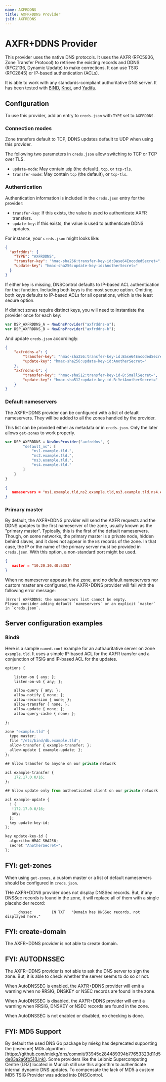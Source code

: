 ```yaml
---
name: AXFRDDNS
title: AXFR+DDNS Provider
jsId: AXFRDDNS
---
```

# AXFR+DDNS Provider

This provider uses the native DNS protocols. It uses the AXFR (RFC5936,
Zone Transfer Protocol) to retrieve the existing records and DDNS
(RFC2136, Dynamic Update) to make corrections. It can use TSIG (RFC2845) or
IP-based authentication (ACLs).

It is able to work with any standards-compliant
authoritative DNS server. It has been tested with
[BIND](https://www.isc.org/bind/), [Knot](https://www.knot-dns.cz/),
and [Yadifa](https://www.yadifa.eu/home).

## Configuration

To use this provider, add an entry to `creds.json` with `TYPE` set to `AXFRDDNS`.

### Connection modes

Zone transfers default to TCP, DDNS updates default to UDP when
using this provider.

The following two parameters in `creds.json` allow switching
to TCP or TCP over TLS.

* `update-mode`: May contain `udp` (the default), `tcp`, or `tcp-tls`.
* `transfer-mode`: May contain `tcp` (the default), or `tcp-tls`.

### Authentication

Authentication information is included in the `creds.json` entry for
the provider:

* `transfer-key`: If this exists, the value is used to authenticate AXFR transfers.
* `update-key`: If this exists, the value is used to authenticate DDNS updates.

For instance, your `creds.json` might looks like:

```json
{
  "axfrddns": {
    "TYPE": "AXFRDDNS",
    "transfer-key": "hmac-sha256:transfer-key-id:Base64EncodedSecret=",
    "update-key": "hmac-sha256:update-key-id:AnotherSecret="
  }
}
```

If either key is missing, DNSControl defaults to IP-based ACL
authentication for that function. Including both keys is the most
secure option. Omitting both keys defaults to IP-based ACLs for all
operations, which is the least secure option.

If distinct zones require distinct keys, you will need to instantiate the
provider once for each key:

```js
var DSP_AXFRDDNS_A = NewDnsProvider("axfrddns-a");
var DSP_AXFRDDNS_B = NewDnsProvider("axfrddns-b");
```

And update `creds.json` accordingly:

```json
{
    "axfrddns-a": {
        "transfer-key": "hmac-sha256:transfer-key-id:Base64EncodedSecret=",
        "update-key": "hmac-sha256:update-key-id:AnotherSecret="
    },
    "axfrddns-b": {
        "transfer-key": "hmac-sha512:transfer-key-id-B:SmallSecret=",
        "update-key": "hmac-sha512:update-key-id-B:YetAnotherSecret="
    }
}
```

### Default nameservers

The AXFR+DDNS provider can be configured with a list of default
nameservers. They will be added to all the zones handled by the
provider.

This list can be provided either as metadata or in `creds.json`. Only
the later allows `get-zones` to work properly.

```js
var DSP_AXFRDDNS = NewDnsProvider("axfrddns", {
        "default_ns": [
            "ns1.example.tld.",
            "ns2.example.tld.",
            "ns3.example.tld.",
            "ns4.example.tld."
        ]
    }
}
```

```json
{
   nameservers = "ns1.example.tld,ns2.example.tld,ns3.example.tld,ns4.example.tld"
}
```

### Primary master

By default, the AXFR+DDNS provider will send the AXFR requests and the
DDNS updates to the first nameserver of the zone, usually known as the
"primary master". Typically, this is the first of the default
nameservers. Though, on some networks, the primary master is a private
node, hidden behind slaves, and it does not appear in the `NS` records
of the zone. In that case, the IP or the name of the primary server
must be provided in `creds.json`. With this option, a non-standard
port might be used.

```json
{
   master = "10.20.30.40:5353"
}
```

When no nameserver appears in the zone, and no default nameservers nor
custom master are configured, the AXFR+DDNS provider will fail with
the following error message:

```text
[Error] AXFRDDNS: the nameservers list cannot be empty.
Please consider adding default `nameservers` or an explicit `master` in `creds.json`.
```


## Server configuration examples

### Bind9

Here is a sample `named.conf` example for an authauritative server on
zone `example.tld`. It uses a simple IP-based ACL for the AXFR
transfer and a conjunction of TSIG and IP-based ACL for the updates.

```js
options {

    listen-on { any; };
    listen-on-v6 { any; };

    allow-query { any; };
    allow-notify { none; };
    allow-recursion { none; };
    allow-transfer { none; };
    allow-update { none; };
    allow-query-cache { none; };

};

zone "example.tld" {
  type master;
  file "/etc/bind/db.example.tld";
  allow-transfer { example-transfer; };
  allow-update { example-update; };
};

## Allow transfer to anyone on our private network

acl example-transfer {
    172.17.0.0/16;
};

## Allow update only from authenticated client on our private network

acl example-update {
  ! {
   !172.17.0.0/16;
   any;
  };
  key update-key-id;
};

key update-key-id {
  algorithm HMAC-SHA256;
  secret "AnotherSecret=";
};
```

## FYI: get-zones

When using `get-zones`, a custom master or a list of default
nameservers should be configured in `creds.json`.

THe AXFR+DDNS provider does not display DNSSec records. But, if any
DNSSec records is found in the zone, it will replace all of them with
a single placeholder record:

```text
    __dnssec         IN TXT   "Domain has DNSSec records, not displayed here."
```

## FYI: create-domain

The AXFR+DDNS provider is not able to create domain.

## FYI: AUTODNSSEC

The AXFR+DDNS provider is not able to ask the DNS server to sign the zone. But, it is able to check whether the server seems to do so or not.

When AutoDNSSEC is enabled, the AXFR+DDNS provider will emit a warning when no RRSIG, DNSKEY or NSEC records are found in the zone.

When AutoDNSSEC is disabled, the AXFR+DDNS provider will emit a warning when RRSIG, DNSKEY or NSEC records are found in the zone.

When AutoDNSSEC is not enabled or disabled, no checking is done.

## FYI: MD5 Support

By default the used DNS Go package by miekg has deprecated supporting the (insecure) MD5 algorithm [https://github.com/miekg/dns/commit/93945c284489394b77653323d11d5de83a2a6fb5](Link). Some providers like the Leibniz Supercomputing Centre (LRZ) located in Munich still use this algorithm to authenticate internal dynamic DNS updates. To compensate the lack of MD5 a custom MD5 TSIG Provider was added into DNSControl.  